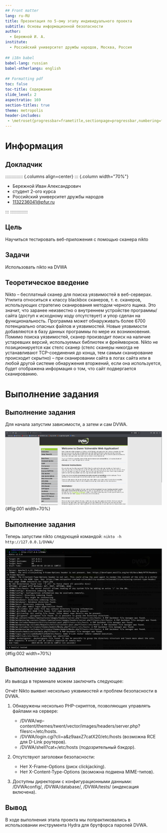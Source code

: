 ```yaml
---
## Front matter
lang: ru-RU
title: Презентация по 5-ому этапу индивидуального проекта
subtitle: Основы информационной безопасности
author:
  - Бережной И. А.
institute:
  - Российский университет дружбы народов, Москва, Россия

## i18n babel
babel-lang: russian
babel-otherlangs: english

## Formatting pdf
toc: false
toc-title: Содержание
slide_level: 2
aspectratio: 169
section-titles: true
theme: metropolis
header-includes:
 - \metroset{progressbar=frametitle,sectionpage=progressbar,numbering=fraction}
---
```


# Информация

## Докладчик

:::::::::::::: {.columns align=center}
::: {.column width="70%"}

  * Бережной Иван Александрович
  * студент 2-ого курса
  * Российский университет дружбы народов
  * [1132236041@pfur.ru](mailto:1132236041@pfur.ru)

:::
::::::::::::::

## Цель

Научиться тестировать веб-приложения с помощью сканера nikto

## Задачи

Использовать nikto на DVWA
	
## Теоретическое введение

Nikto – бесплатный сканер для поиска уязвимостей в веб-серверах. Утилита относиться к классу blackbox сканеров, т. е. сканеров, использующих стратегию сканирования методом черного ящика. Это значит, что заранее неизвестно о внутреннем устройстве программы/сайта (доступ к исходному коду отсутствует) и упор сделан на функциональность. Программа может обнаруживать более 6700 потенциально опасных файлов и уязвимостей. Новые уязвимости добавляются в базу данных программы по мере их возникновения. Помимо поиска уязвимостей, сканер производит поиск на наличие устаревших версий, используемых библиотек и фреймворков. Nikto не позиционируется как стелс сканер (стелс сканеры никогда не устанавливают TCP-соединения до конца, тем самым сканирование происходит скрытно) – при сканировании сайта в логах сайта или в любой другой системе обнаружения вторжений, если она используется, будет отображена информация о том, что сайт подвергается сканированию.
	
# Выполнение задания

## Выполнение задания

Для начала запустим зависимости, а затем и сам DVWA.

![Запуск mysql и apache](image/2.png){#fig:001 width=70%}

## Выполнение задания

Теперь запустим nikto следующей командой: `nikto -h http://127.0.0.1/DVWA/`

![Использование nikto](image/3.png){#fig:002 width=70%}

## Выполнение задания

Из вывода в терминале можем заключить следующее:

Отчёт Nikto выявил несколько уязвимостей и проблем безопасности в DVWA.

1. Обнаружены несколько PHP-скриптов, позволяющих управлять файлами на сервере:
	* /DVWA/wp-content/themes/twent/vector/images/headers/server.php?filesrc=/etc/hosts.
	* /DVWA/login.cgi?cli=a&z9aaxZ7catX20/etc/hosts (возможна RCE для D-Link роутеров).
	* /DVWA/shell?cat+/etc/hosts (подозрительный бэкдор).
	
2. Отсутствуют заголовки безопасности:
	* Нет X-Frame-Options (риск clickjacking).
	* Нет X-Content-Type-Options (возможна подмена MIME-типов).
	
3. Доступны директории с конфигурационными данными:
/DVWAconfig/, /DVWA/database/, /DVWA/tests/ (индексация включена).

## Вывод

В ходе выполнения этапа проекта мы попрактиковались в использовании инструмента Hydra для брутфорса паролей DVWA.
